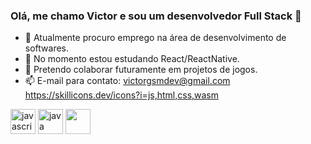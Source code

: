 ### Olá, me chamo Victor e sou um desenvolvedor Full Stack 👋


- 🔭 Atualmente procuro emprego na área de desenvolvimento de softwares.
- 🌱 No momento estou estudando React/ReactNative.
- 👯 Pretendo colaborar futuramente em projetos de jogos.
- 📫 E-mail para contato: victorgsmdev@gmail.com
https://skillicons.dev/icons?i=js,html,css,wasm
<img src="https://skillicons.dev/icons?i=javascript" alt="javascript" width="40" height="40"/>
<img src="https://cdn.jsdelivr.net/gh/devicons/devicon/icons/java/java-original-wordmark.svg" alt="java" width="40" height="40" />          
<img src="[https://skillicons.dev/icons/CSS.svg alt="javascript" width="40" height="40"/>
